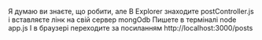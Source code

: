 Я думаю ви знаєте, що робити, але
В Explorer знаходите postController.js і вставляєте лінк на свій сервер mongOdb
Пишете в терміналі node app.js
І в браузері переходите за посиланням http://localhost:3000/posts
